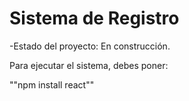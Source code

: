 <h1>Sistema de Registro</h1>

-Estado del proyecto: En construcción.

Para ejecutar el sistema, debes poner: 

""npm install react""
